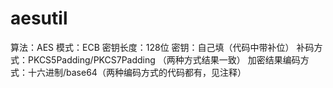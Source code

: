 # aesutil
算法：AES
模式：ECB
密钥长度：128位
密钥：自己填（代码中带补位）
补码方式：PKCS5Padding/PKCS7Padding （两种方式结果一致）
加密结果编码方式：十六进制/base64（两种编码方式的代码都有，见注释）


